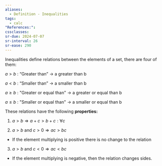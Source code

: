 ```yaml
---
aliases:
  - Definition - Inequalities
tags:
  - calc
"References:": 
cssclasses: 
sr-due: 2024-07-07
sr-interval: 26
sr-ease: 290
---
```

Inequalities define relations between the elements of a set, there are four of them: 

$a > b$ : “Greater than” → a greater than b

$a < b$ : “Smaller than” → a smaller than b

$a \geq b$ : "Greater or equal than" -> a greater or equal than b

$a \leq b$ : "Smaller or equal than" -> a smaller or equal than b

These relations have the following **properties:**
 1. $a>b \Rightarrow a + c > b + c : \forall c$

 2. $a > b \text{ and } c > 0 \Rightarrow ac > bc$
+ If the element multiplying is positive there is no change to the relation

3. $a > b \text{ and } c < 0 \Rightarrow ac < bc$
+ If the element multiplying is negative, then the relation changes sides. 



